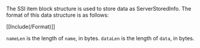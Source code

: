 The SSI item block structure is used to store data as ServerStoredInfo. The format of this data structure is as follows:

[[Include(/Format)]]

`nameLen` is the length of `name`, in bytes. `dataLen` is the length of `data`, in bytes.